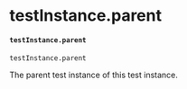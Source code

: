 # testInstance.parent

#### `testInstance.parent` <a href="#testinstanceparent" id="testinstanceparent"></a>

```
testInstance.parent
```

The parent test instance of this test instance.
